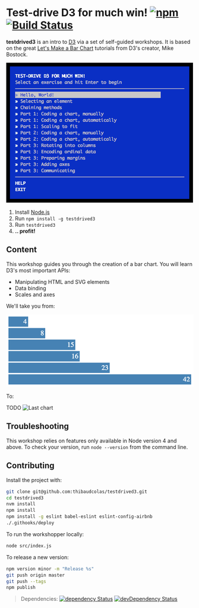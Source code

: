 Test-drive D3 for much win! [![npm](https://img.shields.io/npm/v/testdrived3.svg?style=flat-square)](https://www.npmjs.com/package/testdrived3) [![Build Status](https://img.shields.io/travis/thibaudcolas/testdrived3.svg?style=flat-square)](https://travis-ci.org/thibaudcolas/testdrived3)
==========

__testdrived3__ is an intro to [D3](http://d3js.org/) via a set of self-guided workshops. It is based on the great [Let's Make a Bar Chart](http://bost.ocks.org/mike/bar/) tutorials from D3's creator, Mike Bostock.

![menu screenshot](doc/menu-screenshot.png)

1. Install [Node.js](http://nodejs.org/)
2. Run `npm install -g testdrived3`
3. Run `testdrived3`
4. **.. profit!**

## Content

This workshop guides you through the creation of a bar chart. You will learn D3's most important APIs:

- Manipulating HTML and SVG elements
- Data binding
- Scales and axes

We'll take you from:

![First chart](doc/first-chart.png)

To:

TODO
![Last chart](doc/last-chart.png)

## Troubleshooting

This workshop relies on features only available in Node version 4 and above. To check your version, run `node --version` from the command line.

## Contributing

Install the project with:

```sh
git clone git@github.com:thibaudcolas/testdrived3.git
cd testdrived3
nvm install
npm install
npm install -g eslint babel-eslint eslint-config-airbnb
./.githooks/deploy
```

To run the workshopper locally:

```sh
node src/index.js
```

To release a new version:

```sh
npm version minor -m "Release %s"
git push origin master
git push --tags
npm publish
```

> Dependencies: [![dependency Status](https://img.shields.io/david/thibaudcolas/testdrived3.svg?style=flat-square)](https://david-dm.org/thibaudcolas/testdrived3) [![devDependency Status](https://img.shields.io/david/dev/thibaudcolas/testdrived3.svg?style=flat-square)](https://david-dm.org/thibaudcolas/testdrived3)
